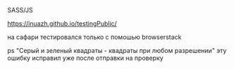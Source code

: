 SASS/JS

https://inuazh.github.io/testingPublic/

на сафари тестировался только с помошью browserstack


ps "Серый и зеленый квадраты - квадраты при любом разрешении" эту ошибку исправил уже после отправки на проверку